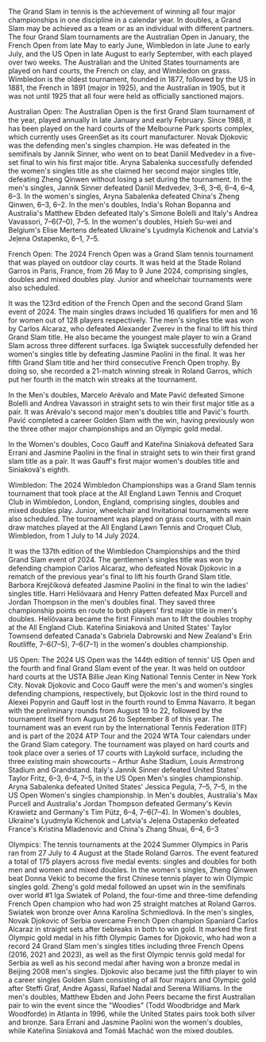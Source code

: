 The Grand Slam in tennis is the achievement of winning all four major championships in one discipline in a calendar year. In doubles, a Grand Slam may be achieved as a team or as an individual with different partners.
The four Grand Slam tournaments are the Australian Open in January, the French Open from late May to early June, Wimbledon in late June to early July, and the US Open in late August to early September, with each played over two weeks. The Australian and the United States tournaments are played on hard courts, the French on clay, and Wimbledon on grass. Wimbledon is the oldest tournament, founded in 1877, followed by the US in 1881, the French in 1891 (major in 1925), and the Australian in 1905, but it was not until 1925 that all four were held as officially sanctioned majors.

Australian Open: 
The Australian Open is the first Grand Slam tournament of the year, played annually in late January and early February. Since 1988, it has been played on the hard courts of the Melbourne Park sports complex, which currently uses GreenSet as its court manufacturer.
Novak Djokovic was the defending men's singles champion. He was defeated in the semifinals by Jannik Sinner, who went on to beat Daniil Medvedev in a five-set final to win his first major title. Aryna Sabalenka successfully defended the women's singles title as she claimed her second major singles title, defeating Zheng Qinwen without losing a set during the tournament.
In the men's singles, Jannik Sinner defeated Daniil Medvedev, 3–6, 3–6, 6–4, 6–4, 6–3.
In the women's singles, Aryna Sabalenka defeated China's Zheng Qinwen, 6–3, 6–2.
In the men's doubles, India's Rohan Bopanna and Australia's Matthew Ebden defeated Italy's Simone Bolelli and Italy's Andrea Vavassori, 7–6(7–0), 7–5.
In the women's doubles, Hsieh Su-wei and Belgium's Elise Mertens defeated Ukraine's Lyudmyla Kichenok and Latvia's Jeļena Ostapenko, 6–1, 7–5.

French Open: 
The 2024 French Open was a Grand Slam tennis tournament that was played on outdoor clay courts. It was held at the Stade Roland Garros in Paris, France, from 26 May to 9 June 2024, comprising singles, doubles and mixed doubles play. Junior and wheelchair tournaments were also scheduled.

It was the 123rd edition of the French Open and the second Grand Slam event of 2024. The main singles draws included 16 qualifiers for men and 16 for women out of 128 players respectively. The men's singles title was won by Carlos Alcaraz, who defeated Alexander Zverev in the final to lift his third Grand Slam title. He also became the youngest male player to win a Grand Slam across three different surfaces. Iga Świątek successfully defended her women's singles title by defeating Jasmine Paolini in the final. It was her fifth Grand Slam title and her third consecutive French Open trophy. By doing so, she recorded a 21-match winning streak in Roland Garros, which put her fourth in the match win streaks at the tournament.

In the Men's doubles, Marcelo Arévalo and Mate Pavić defeated Simone Bolelli and Andrea Vavassori in straight sets to win their first major title as a pair. It was Arévalo's second major men's doubles title and Pavić's fourth. Pavić completed a career Golden Slam with the win, having previously won the three other major championships and an Olympic gold medal.

In the Women's doubles, Coco Gauff and Kateřina Siniaková defeated Sara Errani and Jasmine Paolini in the final in straight sets to win their first grand slam title as a pair. It was Gauff's first major women's doubles title and Siniaková's eighth.

Wimbledon: 
The 2024 Wimbledon Championships was a Grand Slam tennis tournament that took place at the All England Lawn Tennis and Croquet Club in Wimbledon, London, England, comprising singles, doubles and mixed doubles play. Junior, wheelchair and Invitational tournaments were also scheduled. The tournament was played on grass courts, with all main draw matches played at the All England Lawn Tennis and Croquet Club, Wimbledon, from 1 July to 14 July 2024.

It was the 137th edition of the Wimbledon Championships and the third Grand Slam event of 2024. The gentlemen's singles title was won by defending champion Carlos Alcaraz, who defeated Novak Djokovic in a rematch of the previous year's final to lift his fourth Grand Slam title. Barbora Krejčíková defeated Jasmine Paolini in the final to win the ladies' singles title. 
Harri Heliövaara and Henry Patten defeated Max Purcell and Jordan Thompson in the men's doubles final. They saved three championship points en route to both players' first major title in men's doubles. Heliövaara became the first Finnish man to lift the doubles trophy at the All England Club.
Kateřina Siniaková and United States' Taylor Townsend defeated Canada's Gabriela Dabrowski and New Zealand's Erin Routliffe, 7–6(7–5), 7–6(7–1) in the women's doubles championship. 

US Open: 
The 2024 US Open was the 144th edition of tennis' US Open and the fourth and final Grand Slam event of the year. It was held on outdoor hard courts at the USTA Billie Jean King National Tennis Center in New York City. Novak Djokovic and Coco Gauff were the men's and women's singles defending champions, respectively, but Djokovic lost in the third round to Alexei Popyrin and Gauff lost in the fourth round to Emma Navarro. It began with the preliminary rounds from August 19 to 22, followed by the tournament itself from August 26 to September 8 of this year.
The tournament was an event run by the International Tennis Federation (ITF) and is part of the 2024 ATP Tour and the 2024 WTA Tour calendars under the Grand Slam category. The tournament was played on hard courts and took place over a series of 17 courts with Laykold surface, including the three existing main showcourts – Arthur Ashe Stadium, Louis Armstrong Stadium and Grandstand.
Italy's Jannik Sinner defeated United States' Taylor Fritz, 6–3, 6–4, 7–5, in the US Open Men's singles championship.
Aryna Sabalenka defeated United States' Jessica Pegula, 7–5, 7–5, in the US Open Women's singles championship.
In Men's doubles, Australia's Max Purcell and Australia's Jordan Thompson defeated Germany's Kevin Krawietz and Germany's Tim Pütz, 6–4, 7–6(7–4). 
In Women's doubles, Ukraine's Lyudmyla Kichenok and Latvia's Jeļena Ostapenko defeated France's Kristina Mladenovic and China's Zhang Shuai, 6–4, 6–3

Olympics: 
The tennis tournaments at the 2024 Summer Olympics in Paris ran from 27 July to 4 August at the Stade Roland Garros. The event featured a total of 175 players across five medal events: singles and doubles for both men and women and mixed doubles. 
In the women's singles, Zheng Qinwen beat Donna Vekić to become the first Chinese tennis player to win Olympic singles gold.
Zheng's gold medal followed an upset win in the semifinals over world #1 Iga Swiatek of Poland, the four-time and three-time defending French Open champion who had won 25 straight matches at Roland Garros. Swiatek won bronze over Anna Karolína Schmiedlová.
In the men's singles, Novak Djokovic of Serbia overcame French Open champion Spaniard Carlos Alcaraz in straight sets after tiebreaks in both to win gold. It marked the first Olympic gold medal in his fifth Olympic Games for Djokovic, who had won a record 24 Grand Slam men's singles titles including three French Opens (2016, 2021 and 2023), as well as the first Olympic tennis gold medal for Serbia as well as his second medal after having won a bronze medal in Beijing 2008 men's singles. Djokovic also became just the fifth player to win a career singles Golden Slam consisting of all four majors and Olympic gold after Steffi Graf, Andre Agassi, Rafael Nadal and Serena Williams. 
In the men's doubles, Matthew Ebden and John Peers became the first Australian pair to win the event since the "Woodies" (Todd Woodbridge and Mark Woodforde) in Atlanta in 1996, while the United States pairs took both silver and bronze. Sara Errani and Jasmine Paolini won the women's doubles, while Kateřina Siniaková and Tomáš Macháč won the mixed doubles.